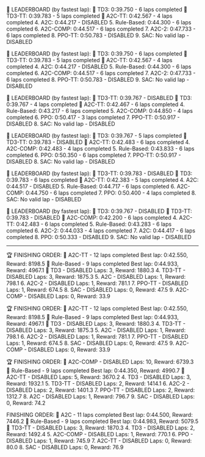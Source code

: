 🥇 LEADERBOARD (by fastest lap):
   🥇 TD3: 0:39.750 - 6 laps completed
   🥈 TD3-TT: 0:39.783 - 5 laps completed
   🥉 A2C-TT: 0:42.567 - 4 laps completed
   4. A2C: 0:44.217 - DISABLED
   5. Rule-Based: 0:44.300 - 6 laps completed
   6. A2C-COMP: 0:44.517 - 6 laps completed
   7. A2C-2: 0:47.733 - 6 laps completed
   8. PPO-TT: 0:50.783 - DISABLED
   9. SAC: No valid lap - DISABLED

🥇 LEADERBOARD (by fastest lap):
   🥇 TD3: 0:39.750 - 6 laps completed
   🥈 TD3-TT: 0:39.783 - 5 laps completed
   🥉 A2C-TT: 0:42.567 - 4 laps completed
   4. A2C: 0:44.217 - DISABLED
   5. Rule-Based: 0:44.300 - 6 laps completed
   6. A2C-COMP: 0:44.517 - 6 laps completed
   7. A2C-2: 0:47.733 - 6 laps completed
   8. PPO-TT: 0:50.783 - DISABLED
   9. SAC: No valid lap - DISABLED

🥇 LEADERBOARD (by fastest lap):
   🥇 TD3-TT: 0:39.767 - DISABLED
   🥈 TD3: 0:39.767 - 4 laps completed
   🥉 A2C-TT: 0:42.467 - 6 laps completed
   4. Rule-Based: 0:43.217 - 6 laps completed
   5. A2C-COMP: 0:44.850 - 4 laps completed
   6. PPO: 0:50.417 - 3 laps completed
   7. PPO-TT: 0:50.917 - DISABLED
   8. SAC: No valid lap - DISABLED

🥇 LEADERBOARD (by fastest lap):
   🥇 TD3: 0:39.767 - 5 laps completed
   🥈 TD3-TT: 0:39.783 - DISABLED
   🥉 A2C-TT: 0:42.483 - 6 laps completed
   4. A2C-COMP: 0:42.483 - 4 laps completed
   5. Rule-Based: 0:43.833 - 6 laps completed
   6. PPO: 0:50.350 - 6 laps completed
   7. PPO-TT: 0:50.917 - DISABLED
   8. SAC: No valid lap - DISABLED

🥇 LEADERBOARD (by fastest lap):
   🥇 TD3-TT: 0:39.783 - DISABLED
   🥈 TD3: 0:39.783 - 6 laps completed
   🥉 A2C-TT: 0:42.383 - 5 laps completed
   4. A2C: 0:44.517 - DISABLED
   5. Rule-Based: 0:44.717 - 6 laps completed
   6. A2C-COMP: 0:44.750 - 6 laps completed
   7. PPO: 0:50.400 - 4 laps completed
   8. SAC: No valid lap - DISABLED

🥇 LEADERBOARD (by fastest lap):
   🥇 TD3: 0:39.767 - DISABLED
   🥈 TD3-TT: 0:39.783 - DISABLED
   🥉 A2C-COMP: 0:42.200 - 6 laps completed
   4. A2C-TT: 0:42.483 - 6 laps completed
   5. Rule-Based: 0:43.283 - 6 laps completed
   6. A2C-2: 0:44.033 - 4 laps completed
   7. A2C: 0:44.417 - 6 laps completed
   8. PPO: 0:50.333 - DISABLED
   9. SAC: No valid lap - DISABLED

---------------------------------------------------------

🏆 FINISHING ORDER:
   🥇 A2C-TT - 12 laps completed
      Best lap: 0:42.550, Reward: 8198.5
   🥈 Rule-Based - 9 laps completed
      Best lap: 0:44.933, Reward: 4967.1
   🥉 TD3 - DISABLED
      Laps: 3, Reward: 1880.3
   4. TD3-TT - DISABLED
      Laps: 3, Reward: 1875.3
   5. A2C - DISABLED
      Laps: 1, Reward: 798.1
   6. A2C-2 - DISABLED
      Laps: 1, Reward: 781.1
   7. PPO-TT - DISABLED
      Laps: 1, Reward: 674.5
   8. SAC - DISABLED
      Laps: 0, Reward: 47.5
   9. A2C-COMP - DISABLED
      Laps: 0, Reward: 33.9

🏆 FINISHING ORDER:
   🥇 A2C-TT - 12 laps completed
      Best lap: 0:42.550, Reward: 8198.5
   🥈 Rule-Based - 9 laps completed
      Best lap: 0:44.933, Reward: 4967.1
   🥉 TD3 - DISABLED
      Laps: 3, Reward: 1880.3
   4. TD3-TT - DISABLED
      Laps: 3, Reward: 1875.3
   5. A2C - DISABLED
      Laps: 1, Reward: 798.1
   6. A2C-2 - DISABLED
      Laps: 1, Reward: 781.1
   7. PPO-TT - DISABLED
      Laps: 1, Reward: 674.5
   8. SAC - DISABLED
      Laps: 0, Reward: 47.5
   9. A2C-COMP - DISABLED
      Laps: 0, Reward: 33.9

🏆 FINISHING ORDER:
   🥇 A2C-COMP - DISABLED
      Laps: 10, Reward: 6739.3
   🥈 Rule-Based - 9 laps completed
      Best lap: 0:44.350, Reward: 4990.7
   🥉 A2C-TT - DISABLED
      Laps: 5, Reward: 3670.2
   4. TD3 - DISABLED
      Laps: 3, Reward: 1932.1
   5. TD3-TT - DISABLED
      Laps: 2, Reward: 1414.1
   6. A2C-2 - DISABLED
      Laps: 2, Reward: 1401.3
   7. PPO-TT - DISABLED
      Laps: 2, Reward: 1312.7
   8. A2C - DISABLED
      Laps: 1, Reward: 796.7
   9. SAC - DISABLED
      Laps: 0, Reward: 74.2

 FINISHING ORDER:
   🥇 A2C - 11 laps completed
      Best lap: 0:44.500, Reward: 7446.2
   🥈 Rule-Based - 9 laps completed
      Best lap: 0:44.983, Reward: 5079.5
   🥉 TD3-TT - DISABLED
      Laps: 3, Reward: 1870.3
   4. TD3 - DISABLED
      Laps: 2, Reward: 1492.4
   5. A2C-COMP - DISABLED
      Laps: 1, Reward: 770.1
   6. PPO - DISABLED
      Laps: 1, Reward: 745.9
   7. A2C-TT - DISABLED
      Laps: 0, Reward: 80.0
   8. SAC - DISABLED
      Laps: 0, Reward: 76.9